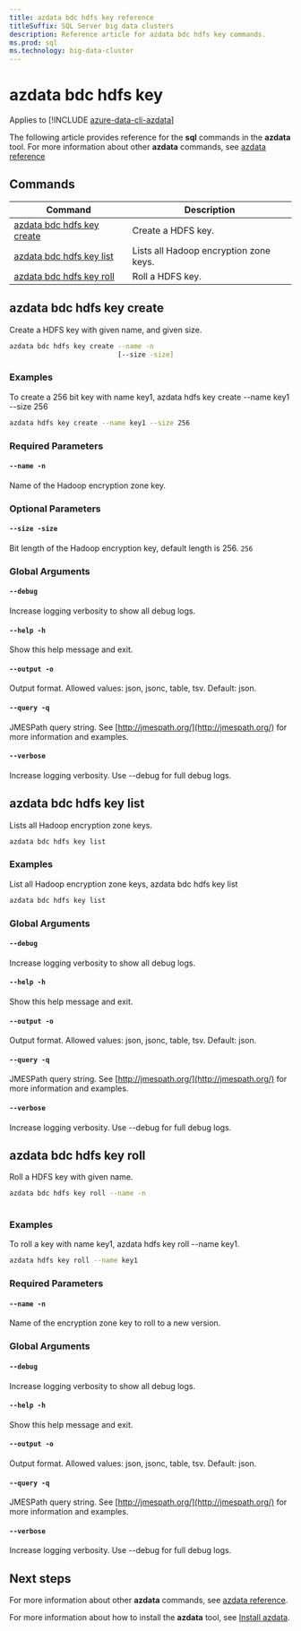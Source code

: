 ```yaml
---
title: azdata bdc hdfs key reference
titleSuffix: SQL Server big data clusters
description: Reference article for azdata bdc hdfs key commands.
ms.prod: sql
ms.technology: big-data-cluster
---
```


# azdata bdc hdfs key

Applies to [!INCLUDE [azure-data-cli-azdata](../../includes/azure-data-cli-azdata.md)]

The following article provides reference for the **sql** commands in the **azdata** tool. For more information about other **azdata** commands, see [azdata reference](reference-azdata.md)

## Commands
|Command|Description|
| --- | --- |
[azdata bdc hdfs key create](#azdata-bdc-hdfs-key-create) | Create a HDFS key.
[azdata bdc hdfs key list](#azdata-bdc-hdfs-key-list) | Lists all Hadoop encryption zone keys.
[azdata bdc hdfs key roll](#azdata-bdc-hdfs-key-roll) | Roll a HDFS key.
## azdata bdc hdfs key create
Create a HDFS key with given name, and given size.
```bash
azdata bdc hdfs key create --name -n 
                           [--size -size]
```
### Examples
To create a 256 bit key with name key1, azdata hdfs key create --name key1 --size 256
```bash
azdata hdfs key create --name key1 --size 256
```
### Required Parameters
#### `--name -n`
Name of the Hadoop encryption zone key. 
### Optional Parameters
#### `--size -size`
Bit length of the Hadoop encryption key, default length is 256.
`256`
### Global Arguments
#### `--debug`
Increase logging verbosity to show all debug logs.
#### `--help -h`
Show this help message and exit.
#### `--output -o`
Output format.  Allowed values: json, jsonc, table, tsv.  Default: json.
#### `--query -q`
JMESPath query string. See [http://jmespath.org/](http://jmespath.org/) for more information and examples.
#### `--verbose`
Increase logging verbosity. Use --debug for full debug logs.
## azdata bdc hdfs key list
Lists all Hadoop encryption zone keys.
```bash
azdata bdc hdfs key list 
```
### Examples
List all Hadoop encryption zone keys, azdata bdc hdfs key list
```bash
azdata bdc hdfs key list
```
### Global Arguments
#### `--debug`
Increase logging verbosity to show all debug logs.
#### `--help -h`
Show this help message and exit.
#### `--output -o`
Output format.  Allowed values: json, jsonc, table, tsv.  Default: json.
#### `--query -q`
JMESPath query string. See [http://jmespath.org/](http://jmespath.org/) for more information and examples.
#### `--verbose`
Increase logging verbosity. Use --debug for full debug logs.
## azdata bdc hdfs key roll
Roll a HDFS key with given name.
```bash
azdata bdc hdfs key roll --name -n 
                         
```
### Examples
To roll a key with name key1, azdata hdfs key roll --name key1.
```bash
azdata hdfs key roll --name key1
```
### Required Parameters
#### `--name -n`
Name of the encryption zone key to roll to a new version. 
### Global Arguments
#### `--debug`
Increase logging verbosity to show all debug logs.
#### `--help -h`
Show this help message and exit.
#### `--output -o`
Output format.  Allowed values: json, jsonc, table, tsv.  Default: json.
#### `--query -q`
JMESPath query string. See [http://jmespath.org/](http://jmespath.org/) for more information and examples.
#### `--verbose`
Increase logging verbosity. Use --debug for full debug logs.

## Next steps

For more information about other **azdata** commands, see [azdata reference](reference-azdata.md). 

For more information about how to install the **azdata** tool, see [Install azdata](..\install\deploy-install-azdata.md).
